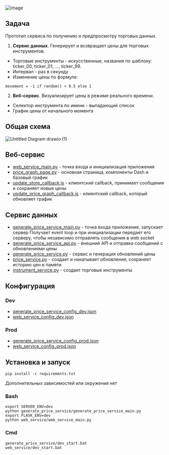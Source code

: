 ![image](https://user-images.githubusercontent.com/8759658/172070358-25171dd6-62a5-4344-a6a8-84e49d3b986a.png)

## Задача
Прототип сервиса по получению и предпросмотру торговых данных.

1. **Cервис данных**. Генерирует и возвращает цены для торговых инструментов.
- Торговые инструменты - искусственные, названия по шаблону:  
ticker_00, ticker_01, …, ticker_99.
- Интервал - раз в секунду
- Изменение цены по формуле:
```
movement = -1 if random() < 0.5 else 1
```
2. **Веб-сервис**. Визуализирует цены в режиме реального времени. 
- Селектор инструмента по имени - выпадающий список
- График цены от начального момента 

## Общая схема
![Untitled Diagram drawio (1)](https://user-images.githubusercontent.com/8759658/172102265-a1c735dc-50f3-4eef-912b-c083f7d54768.png)

## Веб-сервис
- [web_service_main.py](web_service/web_service_main.py) - точка входа и инициализация приложения
- [price_graph_page.py](web_service/price_graph_page.py) - основная страница, компоненты Dash и базовый график
- [update_store_callback.js](web_service/client_scripts/update_store_callback.js) - клиентский callback, принимает сообщения и сохраняет новые цены
- [update_price_graph_callback.js](web_service/client_scripts/update_store_callback.js) - клиентский callback, который обновляет график

## Сервис данных
- [generate_price_service_main.py](generate_price_service/generate_price_service_main.py) - точка входа приложения, запускает сервер
Получает event loop и при инициализации передает его серверу, чтобы независимо отправлять сообщения в web socket  
- [generate_price_service_api.py](generate_price_service/generate_price_service_api.py) - внешний API и отправка сообщений с обновлениями цены
- [generate_price_service.py](generate_price_service/generate_price_service.py) - сервис и генерация обновлений цены
- [price_service.py](generate_price_service/price_service.py) - создает и накатывает обновления, сохраняет историю цен в памяти
- [instrument_service.py](generate_price_service/instrument_service.py) - создает торговые инструменты

## Конфигурация
### Dev
- [generate_price_service_config_dev.json](generate_price_service/generate_price_service_config_dev.json)
- [web_service_config_dev.json](web_service/web_service_config_dev.json)
### Prod
- [generate_price_service_config_prod.json](generate_price_service/generate_price_service_config_prod.json)
- [web_service_config_prod.json](web_service/web_service_config_prod.json)
## Установка и запуск
```
pip install -r requirements.txt
```
Дополнительных зависимостей или окружения нет
### Bash
```
export SERVER_ENV=dev
python generate_price_service/generate_price_service_main.py
export FLASK_ENV=dev
python web_service/web_service_main.py
```
### Cmd
```
generate_price_service/dev_start.bat
web_service/dev_start.bat
```
